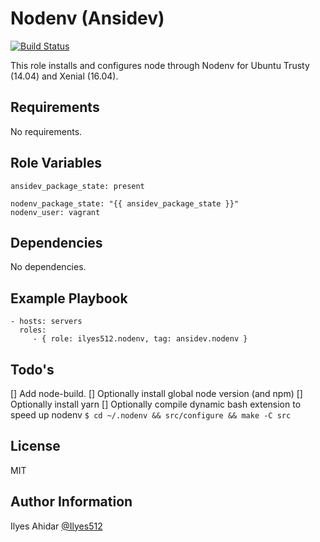Nodenv (Ansidev)
=========
[![Build Status](https://travis-ci.org/Ilyes512/ansible-role-nodenv.svg)](https://travis-ci.org/Ilyes512/ansible-role-nodenv)

This role installs and configures node through Nodenv for Ubuntu Trusty (14.04) and Xenial (16.04).

Requirements
------------

No requirements.

Role Variables
--------------

```
ansidev_package_state: present

nodenv_package_state: "{{ ansidev_package_state }}"
nodenv_user: vagrant
```

Dependencies
------------

No dependencies.

Example Playbook
----------------

```
- hosts: servers
  roles:
     - { role: ilyes512.nodenv, tag: ansidev.nodenv }
```

Todo's
------

[] Add node-build.
[] Optionally install global node version (and npm)
[] Optionally install yarn
[] Optionally compile dynamic bash extension to speed up nodenv `$ cd ~/.nodenv && src/configure && make -C
src`

License
-------

MIT

Author Information
------------------

Ilyes Ahidar [@Ilyes512](https://twitter.com/ilyes512)
